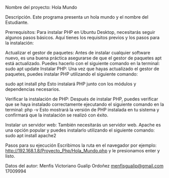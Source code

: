 Nombre del proyecto:
Hola Mundo

Descripción.
Este programa presenta un hola mundo y el nombre del Estudiante.

Prerrequisitos:
Para instalar PHP en Ubuntu Desktop, necesitarás seguir algunos pasos básicos. Aquí tienes los requisitos previos y los pasos para la instalación:

Actualizar el gestor de paquetes: Antes de instalar cualquier software nuevo, es una buena práctica asegurarse de que el gestor de paquetes apt está actualizado. Puedes hacerlo con el siguiente comando en la terminal:
sudo apt update
Instalar PHP: Una vez que hayas actualizado el gestor de paquetes, puedes instalar PHP utilizando el siguiente comando:

sudo apt install php
Esto instalará PHP junto con los módulos y dependencias necesarios.

Verificar la instalación de PHP: Después de instalar PHP, puedes verificar que se haya instalado correctamente ejecutando el siguiente comando en la terminal:
php -v
Esto mostrará la versión de PHP instalada en tu sistema y confirmará que la instalación se realizó con éxito.

Instalar un servidor web: También necesitarás un servidor web. 
Apache es una opción popular y puedes instalarlo utilizando el siguiente comando:
sudo apt install apache2

Pasos para su ejecución
Escribimos la ruta en el navegador por ejemplo:
http://192.168.1.8/Proyecto_Php/Hola_Mundo.php
y le presionamos enter y listo.

Datos del autor:
Menfis Victoriano Gualip Ordoñez 
menfisgualip@gmail.com
17009994
